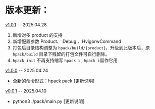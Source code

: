 # 版本更新：

[v1.0.1](https://github.com/iHongRen/hpack/releases/tag/v1.0.1)  -- 2025.04.28
1. 新增对多 product 的支持
2. 新增配置参数 Product、 Debug 、HvigorwCommand
3. 打包后目录结构调整为 `hpack/build/{product}`，升级到此版本后，原 `hpack/build` 目录下残留的打包文件可自行删除。
4. `hpack init` 不再支持缩写 `hpack i` , `hpack i`留作它用

[v1.0.0](https://github.com/iHongRen/hpack/releases/tag/v1.0.0)  -- 2025.04.24
* 全新的命令形式：hpack pack [更新说明]  


[v0.0.1](https://github.com/iHongRen/hpack/tree/0.0.1)  -- 2025.04.10
*  python3 ./pack/main.py [更新说明]